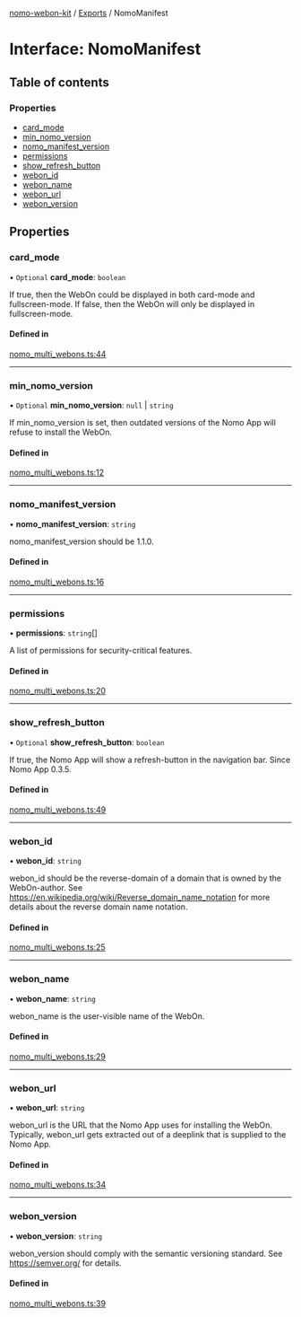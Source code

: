 [nomo-webon-kit](../README.md) / [Exports](../modules.md) / NomoManifest

# Interface: NomoManifest

## Table of contents

### Properties

- [card\_mode](NomoManifest.md#card_mode)
- [min\_nomo\_version](NomoManifest.md#min_nomo_version)
- [nomo\_manifest\_version](NomoManifest.md#nomo_manifest_version)
- [permissions](NomoManifest.md#permissions)
- [show\_refresh\_button](NomoManifest.md#show_refresh_button)
- [webon\_id](NomoManifest.md#webon_id)
- [webon\_name](NomoManifest.md#webon_name)
- [webon\_url](NomoManifest.md#webon_url)
- [webon\_version](NomoManifest.md#webon_version)

## Properties

### card\_mode

• `Optional` **card\_mode**: `boolean`

If true, then the WebOn could be displayed in both card-mode and fullscreen-mode.
If false, then the WebOn will only be displayed in fullscreen-mode.

#### Defined in

[nomo_multi_webons.ts:44](https://github.com/nomo-app/nomo-webon-kit/blob/ebd2489/nomo-webon-kit/src/nomo_multi_webons.ts#L44)

___

### min\_nomo\_version

• `Optional` **min\_nomo\_version**: ``null`` \| `string`

If min_nomo_version is set, then outdated versions of the Nomo App will refuse to install the WebOn.

#### Defined in

[nomo_multi_webons.ts:12](https://github.com/nomo-app/nomo-webon-kit/blob/ebd2489/nomo-webon-kit/src/nomo_multi_webons.ts#L12)

___

### nomo\_manifest\_version

• **nomo\_manifest\_version**: `string`

nomo_manifest_version should be 1.1.0.

#### Defined in

[nomo_multi_webons.ts:16](https://github.com/nomo-app/nomo-webon-kit/blob/ebd2489/nomo-webon-kit/src/nomo_multi_webons.ts#L16)

___

### permissions

• **permissions**: `string`[]

A list of permissions for security-critical features.

#### Defined in

[nomo_multi_webons.ts:20](https://github.com/nomo-app/nomo-webon-kit/blob/ebd2489/nomo-webon-kit/src/nomo_multi_webons.ts#L20)

___

### show\_refresh\_button

• `Optional` **show\_refresh\_button**: `boolean`

If true, the Nomo App will show a refresh-button in the navigation bar.
Since Nomo App 0.3.5.

#### Defined in

[nomo_multi_webons.ts:49](https://github.com/nomo-app/nomo-webon-kit/blob/ebd2489/nomo-webon-kit/src/nomo_multi_webons.ts#L49)

___

### webon\_id

• **webon\_id**: `string`

webon_id should be the reverse-domain of a domain that is owned by the WebOn-author.
See https://en.wikipedia.org/wiki/Reverse_domain_name_notation for more details about the reverse domain name notation.

#### Defined in

[nomo_multi_webons.ts:25](https://github.com/nomo-app/nomo-webon-kit/blob/ebd2489/nomo-webon-kit/src/nomo_multi_webons.ts#L25)

___

### webon\_name

• **webon\_name**: `string`

webon_name is the user-visible name of the WebOn.

#### Defined in

[nomo_multi_webons.ts:29](https://github.com/nomo-app/nomo-webon-kit/blob/ebd2489/nomo-webon-kit/src/nomo_multi_webons.ts#L29)

___

### webon\_url

• **webon\_url**: `string`

webon_url is the URL that the Nomo App uses for installing the WebOn.
Typically, webon_url gets extracted out of a deeplink that is supplied to the Nomo App.

#### Defined in

[nomo_multi_webons.ts:34](https://github.com/nomo-app/nomo-webon-kit/blob/ebd2489/nomo-webon-kit/src/nomo_multi_webons.ts#L34)

___

### webon\_version

• **webon\_version**: `string`

webon_version should comply with the semantic versioning standard.
See https://semver.org/ for details.

#### Defined in

[nomo_multi_webons.ts:39](https://github.com/nomo-app/nomo-webon-kit/blob/ebd2489/nomo-webon-kit/src/nomo_multi_webons.ts#L39)
